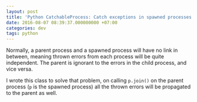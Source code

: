 ```yaml
---
layout: post
title: 'Python CatchableProcess: Catch exceptions in spawned processes'
date: 2016-08-07 08:39:37.000000000 +07:00
categories: dev
tags: python
---
```

Normally, a parent process and a spawned process will have no link in between, meaning thrown errors from each process will be quite independent. The parent is ignorant to the errors in the child process, and vice versa. 

I wrote this class to solve that problem, on calling `p.join()` on the parent process (`p` is the spawned process) all the thrown errors will be propagated to the parent as well.

<script src="https://gist.github.com/phizaz/dc45756db1197cee83bbdfa964a1b46a.js"></script>
